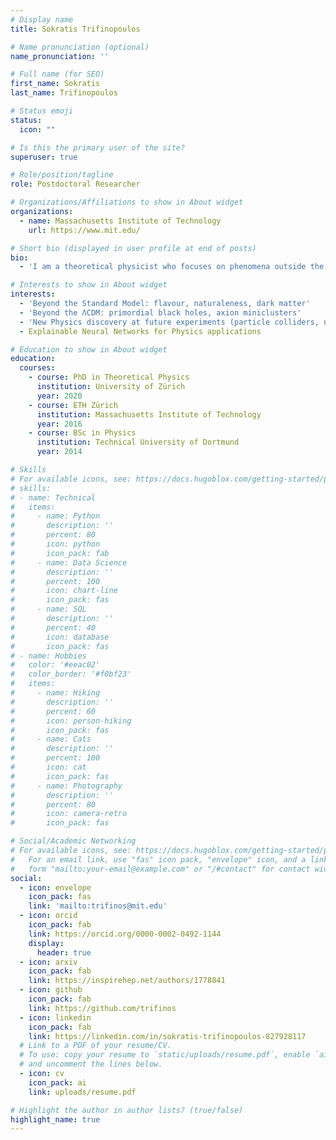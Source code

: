 ```yaml
---
# Display name
title: Sokratis Trifinopoulos

# Name pronunciation (optional)
name_pronunciation: ''

# Full name (for SEO)
first_name: Sokratis
last_name: Trifinopoulos

# Status emoji
status:
  icon: ""

# Is this the primary user of the site?
superuser: true

# Role/position/tagline
role: Postdoctoral Researcher

# Organizations/Affiliations to show in About widget
organizations:
  - name: Massachusetts Institute of Technology
    url: https://www.mit.edu/

# Short bio (displayed in user profile at end of posts)
bio: 
  - 'I am a theoretical physicist who focuses on phenomena outside the scope of the Standard Model of particle physics and the &Lambda CDM model of Big Bang cosmology. My approach integrates a wide spectrum of methods, ranging from traditional model building in Quantum Field Theory to Quantum Information Theory and intepretable Artificial Intelligence.'

# Interests to show in About widget
interests:
  - 'Beyond the Standard Model: flavour, naturaleness, dark matter'
  - 'Beyond the ΛCDM: primordial black holes, axion miniclusters'
  - 'New Physics discovery at future experiments (particle colliders, nuclear facilities, cosmological probes)'
  - Explainable Neural Networks for Physics applications

# Education to show in About widget
education:
  courses:
    - course: PhD in Theoretical Physics
      institution: University of Zürich
      year: 2020
    - course: ETH Zürich
      institution: Massachusetts Institute of Technology
      year: 2016
    - course: BSc in Physics
      institution: Technical University of Dortmund
      year: 2014

# Skills
# For available icons, see: https://docs.hugoblox.com/getting-started/page-builder/#icons
# skills:
# - name: Technical
#   items:
#     - name: Python
#       description: ''
#       percent: 80
#       icon: python
#       icon_pack: fab
#     - name: Data Science
#       description: ''
#       percent: 100
#       icon: chart-line
#       icon_pack: fas
#     - name: SQL
#       description: ''
#       percent: 40
#       icon: database
#       icon_pack: fas
# - name: Hobbies
#   color: '#eeac02'
#   color_border: '#f0bf23'
#   items:
#     - name: Hiking
#       description: ''
#       percent: 60
#       icon: person-hiking
#       icon_pack: fas
#     - name: Cats
#       description: ''
#       percent: 100
#       icon: cat
#       icon_pack: fas
#     - name: Photography
#       description: ''
#       percent: 80
#       icon: camera-retro
#       icon_pack: fas

# Social/Academic Networking
# For available icons, see: https://docs.hugoblox.com/getting-started/page-builder/#icons
#   For an email link, use "fas" icon pack, "envelope" icon, and a link in the
#   form "mailto:your-email@example.com" or "/#contact" for contact widget.
social:
  - icon: envelope
    icon_pack: fas
    link: 'mailto:trifinos@mit.edu'
  - icon: orcid
    icon_pack: fab
    link: https://orcid.org/0000-0002-0492-1144
    display:
      header: true
  - icon: arxiv 
    icon_pack: fab
    link: https://inspirehep.net/authors/1778841
  - icon: github
    icon_pack: fab
    link: https://github.com/trifinos
  - icon: linkedin
    icon_pack: fab
    link: https://linkedin.com/in/sokratis-trifinopoulos-827928117
  # Link to a PDF of your resume/CV.
  # To use: copy your resume to `static/uploads/resume.pdf`, enable `ai` icons in `params.yaml`,
  # and uncomment the lines below.
  - icon: cv
    icon_pack: ai
    link: uploads/resume.pdf

# Highlight the author in author lists? (true/false)
highlight_name: true
---
```



